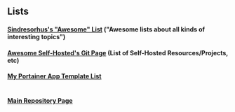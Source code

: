 ## Lists

#### [Sindresorhus's "Awesome" List](https://github.com/sindresorhus/awesome#books) ("Awesome lists about all kinds of interesting topics")

#### [Awesome Self-Hosted's Git Page](https://github.com/awesome-selfhosted/awesome-selfhosted) (List of Self-Hosted Resources/Projects, etc)

#### [My Portainer App Template List](https://github.com/mycroftwilde/portainer_templates/tree/master/TemplatesList)

#
#### [Main Repository Page](https://github.com/mycroftwilde/portainer_templates)
